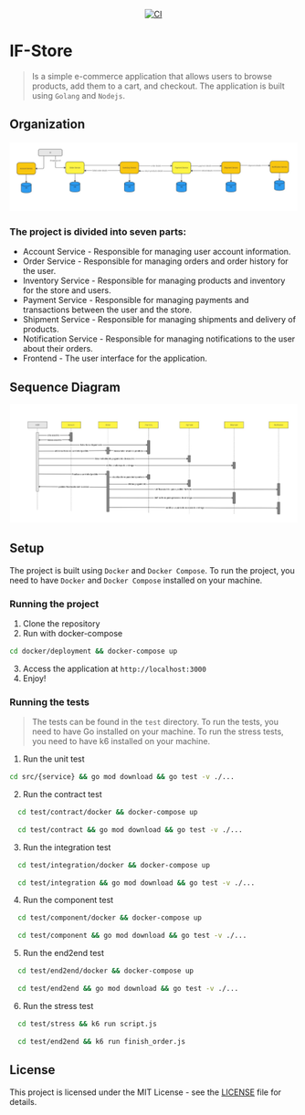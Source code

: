<p align="center">
  <a href="https://github.com/Filipe-m/IF-Store/actions/workflows/tests.yml">
    <img src="https://github.com/Filipe-m/IF-Store/actions/workflows/tests.yml/badge.svg" alt="CI">
  </a>
</p>

# IF-Store

> Is a simple e-commerce application that allows users to browse products, add them to a cart, and checkout. The application is built using `Golang` and `Nodejs`.

## Organization
<p align="center">
  <img src="/docs/assets/organization.png">
</p>

### The project is divided into seven parts:
- Account Service - Responsible for managing user account information.
- Order Service - Responsible for managing orders and order history for the user.
- Inventory Service - Responsible for managing products and inventory for the store and users.
- Payment Service - Responsible for managing payments and transactions between the user and the store.
- Shipment Service - Responsible for managing shipments and delivery of products.
- Notification Service - Responsible for managing notifications to the user about their orders.
- Frontend - The user interface for the application.

## Sequence Diagram
<p align="center">
  <img src="docs/assets/sequence.png">
</p>


## Setup

The project is built using `Docker` and `Docker Compose`. To run the project, you need to have `Docker` and `Docker Compose` installed on your machine.

### Running the project
1. Clone the repository
2. Run with docker-compose
```bash
cd docker/deployment && docker-compose up
```
3. Access the application at `http://localhost:3000`
4. Enjoy!

### Running the tests
> The tests can be found in the `test` directory. To run the tests, you need to have Go installed on your machine. To run the stress tests, you need to have k6 installed on your machine.

1. Run the unit test 
```bash
cd src/{service} && go mod download && go test -v ./...
```

2. Run the contract test
```bash
  cd test/contract/docker && docker-compose up
```
```bash
  cd test/contract && go mod download && go test -v ./...
```

3. Run the integration test
```bash
  cd test/integration/docker && docker-compose up
```
```bash
  cd test/integration && go mod download && go test -v ./...
```

4. Run the component test
```bash
  cd test/component/docker && docker-compose up
```
```bash
  cd test/component && go mod download && go test -v ./...
```

5. Run the end2end test
```bash
  cd test/end2end/docker && docker-compose up
```
```bash
  cd test/end2end && go mod download && go test -v ./...
```

6. Run the stress test
```bash
  cd test/stress && k6 run script.js
```
```bash
  cd test/end2end && k6 run finish_order.js 
```

## License
This project is licensed under the MIT License - see the [LICENSE](LICENSE) file for details.
